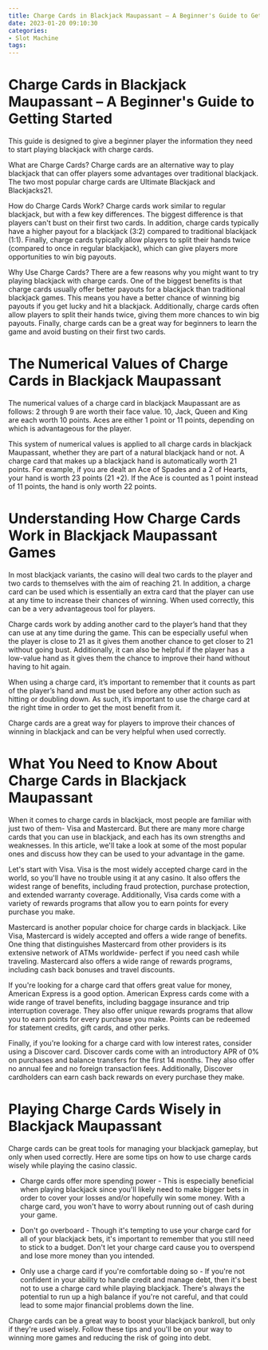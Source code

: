```yaml
---
title: Charge Cards in Blackjack Maupassant – A Beginner's Guide to Getting Started
date: 2023-01-20 09:10:30
categories:
- Slot Machine
tags:
---
```



#  Charge Cards in Blackjack Maupassant – A Beginner's Guide to Getting Started

This guide is designed to give a beginner player the information they need to start playing blackjack with charge cards.

What are Charge Cards? 
Charge cards are an alternative way to play blackjack that can offer players some advantages over traditional blackjack. The two most popular charge cards are Ultimate Blackjack and Blackjacks21.

How do Charge Cards Work? 
Charge cards work similar to regular blackjack, but with a few key differences. The biggest difference is that players can't bust on their first two cards. In addition, charge cards typically have a higher payout for a blackjack (3:2) compared to traditional blackjack (1:1). Finally, charge cards typically allow players to split their hands twice (compared to once in regular blackjack), which can give players more opportunities to win big payouts.

Why Use Charge Cards? 
There are a few reasons why you might want to try playing blackjack with charge cards. One of the biggest benefits is that charge cards usually offer better payouts for a blackjack than traditional blackjack games. This means you have a better chance of winning big payouts if you get lucky and hit a blackjack. Additionally, charge cards often allow players to split their hands twice, giving them more chances to win big payouts. Finally, charge cards can be a great way for beginners to learn the game and avoid busting on their first two cards.

#  The Numerical Values of Charge Cards in Blackjack Maupassant

The numerical values of a charge card in blackjack Maupassant are as follows: 2 through 9 are worth their face value. 10, Jack, Queen and King are each worth 10 points. Aces are either 1 point or 11 points, depending on which is advantageous for the player.

This system of numerical values is applied to all charge cards in blackjack Maupassant, whether they are part of a natural blackjack hand or not. A charge card that makes up a blackjack hand is automatically worth 21 points. For example, if you are dealt an Ace of Spades and a 2 of Hearts, your hand is worth 23 points (21 +2). If the Ace is counted as 1 point instead of 11 points, the hand is only worth 22 points.

#  Understanding How Charge Cards Work in Blackjack Maupassant Games

In most blackjack variants, the casino will deal two cards to the player and two cards to themselves with the aim of reaching 21. In addition, a charge card can be used which is essentially an extra card that the player can use at any time to increase their chances of winning. When used correctly, this can be a very advantageous tool for players.

Charge cards work by adding another card to the player’s hand that they can use at any time during the game. This can be especially useful when the player is close to 21 as it gives them another chance to get closer to 21 without going bust. Additionally, it can also be helpful if the player has a low-value hand as it gives them the chance to improve their hand without having to hit again.

When using a charge card, it’s important to remember that it counts as part of the player’s hand and must be used before any other action such as hitting or doubling down. As such, it’s important to use the charge card at the right time in order to get the most benefit from it.

Charge cards are a great way for players to improve their chances of winning in blackjack and can be very helpful when used correctly.

#  What You Need to Know About Charge Cards in Blackjack Maupassant

When it comes to charge cards in blackjack, most people are familiar with just two of them- Visa and Mastercard. But there are many more charge cards that you can use in blackjack, and each has its own strengths and weaknesses. In this article, we'll take a look at some of the most popular ones and discuss how they can be used to your advantage in the game.

Let's start with Visa. Visa is the most widely accepted charge card in the world, so you'll have no trouble using it at any casino. It also offers the widest range of benefits, including fraud protection, purchase protection, and extended warranty coverage. Additionally, Visa cards come with a variety of rewards programs that allow you to earn points for every purchase you make.

Mastercard is another popular choice for charge cards in blackjack. Like Visa, Mastercard is widely accepted and offers a wide range of benefits. One thing that distinguishes Mastercard from other providers is its extensive network of ATMs worldwide- perfect if you need cash while traveling. Mastercard also offers a wide range of rewards programs, including cash back bonuses and travel discounts.

If you're looking for a charge card that offers great value for money, American Express is a good option. American Express cards come with a wide range of travel benefits, including baggage insurance and trip interruption coverage. They also offer unique rewards programs that allow you to earn points for every purchase you make. Points can be redeemed for statement credits, gift cards, and other perks.

Finally, if you're looking for a charge card with low interest rates, consider using a Discover card. Discover cards come with an introductory APR of 0% on purchases and balance transfers for the first 14 months. They also offer no annual fee and no foreign transaction fees. Additionally, Discover cardholders can earn cash back rewards on every purchase they make.

#  Playing Charge Cards Wisely in Blackjack Maupassant

Charge cards can be great tools for managing your blackjack gameplay, but only when used correctly. Here are some tips on how to use charge cards wisely while playing the casino classic.

* Charge cards offer more spending power - This is especially beneficial when playing blackjack since you'll likely need to make bigger bets in order to cover your losses and/or hopefully win some money. With a charge card, you won't have to worry about running out of cash during your game.

* Don't go overboard - Though it's tempting to use your charge card for all of your blackjack bets, it's important to remember that you still need to stick to a budget. Don't let your charge card cause you to overspend and lose more money than you intended.

* Only use a charge card if you're comfortable doing so - If you're not confident in your ability to handle credit and manage debt, then it's best not to use a charge card while playing blackjack. There's always the potential to run up a high balance if you're not careful, and that could lead to some major financial problems down the line.

Charge cards can be a great way to boost your blackjack bankroll, but only if they're used wisely. Follow these tips and you'll be on your way to winning more games and reducing the risk of going into debt.